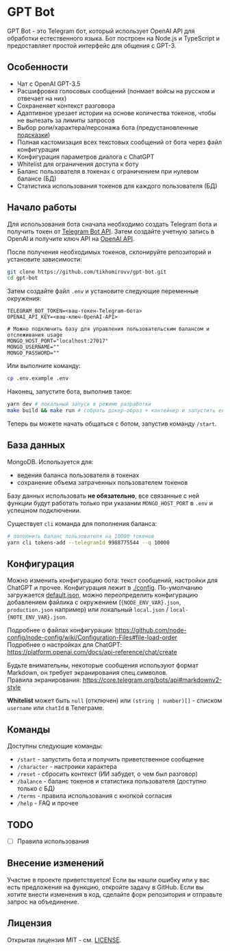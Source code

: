 # GPT Bot

GPT Bot - это Telegram бот, который использует OpenAI API для обработки естественного языка. Бот построен на Node.js и TypeScript и предоставляет простой интерфейс для общения с GPT-3.

## Особенности

 - Чат с OpenAI GPT-3.5
 - Расшифровка голосовых сообщений (понмает войсы на русском и отвечает на них)
 - Сохраненяет контекст разговора
 - Адаптивное урезает истории на основе количества токенов, чтобы не вылезать за лимиты запросов
 - Выбор роли/характера/персонажа бота (предустановленные [подсказки](https://github.com/f/awesome-chatgpt-prompts))
 - Полная кастомизация всех текстовых сообщений от бота через файл конфигурации
 - Конфигурация параметров диалога с ChatGPT
 - Whitelist для ограничения доступа к боту
 - Баланс пользователя в токенах с ограничением при нулевом балансе (БД)
 - Статистика использования токенов для каждого пользователя (БД)

## Начало работы

Для использования бота сначала необходимо создать Telegram бота и получить токен от [Telegram Bot API](https://core.telegram.org/bots#6-botfather). Затем создайте учетную запись в OpenAI и получите ключ API на [OpenAI API](https://platform.openai.com/account/api-keys).

После получения необходимых токенов, склонируйте репозиторий и установите зависимости:

```bash
git clone https://github.com/tikhomirovv/gpt-bot.git
cd gpt-bot
```

Затем создайте файл `.env` и установите следующие переменные окружения:

```
TELEGRAM_BOT_TOKEN=<ваш-токен-Telegram-бота>
OPENAI_API_KEY=<ваш-ключ-OpenAI-API>

# Можно подключить базу для управления пользовательским балансом и отслеживания usage
MONGO_HOST_PORT="localhost:27017"
MONGO_USERNAME=""
MONGO_PASSWORD=""
```

Или выполните команду:

```sh
cp .env.example .env
```

Наконец, запустите бота, выполнив такое:

```bash
yarn dev # локальный запуск в режиме разработки
make build && make run # собрать докер-образ + контейнер и запустить его
```

Теперь вы можете начать общаться с ботом, запустив команду `/start`.

## База данных

MongoDB. Используется для:

 - ведения баланса пользователя в токенах
 - сохранение объема затраченных пользователем токенов

Базу данных использовать **не обязательно**, все связанные с ней функции будут работать только при указании `MONGO_HOST_PORT` в `.env` и успешном подключении.

Существует `cli` команда для пополнения баланса:

```sh
# пополнить баланс пользователя на 10000 токенов  
yarn cli tokens-add --telegramId 9988775544 --q 10000
```

## Конфигурация

Можно изменить конфигурацию бота: текст сообщений, настройки для ChatGPT и прочее.
Конфигурация лежит в [./config](). По-умолчанию загружается [default.json](./config/default.json), можно переопределить конфигурацию добавлением файлика с окружением (`{NODE_ENV_VAR}.json`, `production.json` например) или локальный `local.json` / `local-{NOTE_ENV_VAR}.json`.

Подробнее о файлах конфигурации: https://github.com/node-config/node-config/wiki/Configuration-Files#file-load-order  
Подробнее о настройках для ChatGPT: https://platform.openai.com/docs/api-reference/chat/create

Будьте внимательны, некоторые сообщения используют формат Markdown, он требует экранирования спец.символов.  
Правила экранирования: https://core.telegram.org/bots/api#markdownv2-style

**Whitelist** может быть `null` (отключен) или `(string | number)[]` - списком `username` или `chatId` в Телеграме.

## Команды

Доступны следующие команды:

 - `/start` - запустить бота и получить приветственное сообщение
 - `/character` - настроики характера
 - `/reset` - сбросить контекст (ИИ забудет, о чем был разговор)
 - `/balance` - баланс токенов и статистика пользователя (доступно только с БД)
 - `/terms` - правила использования с кнопкой согласия
 - `/help` - FAQ и прочее

## TODO

 - [ ] Правила использования

## Внесение изменений

Участие в проекте приветствуется! Если вы нашли ошибку или у вас есть предложения на функцию, откройте задачу в GitHub. Если вы хотите внести изменения в код, сделайте форк репозитория и отправьте запрос на объединение.

## Лицензия

Открытая лицензия MIT - см. [LICENSE](LICENSE).
